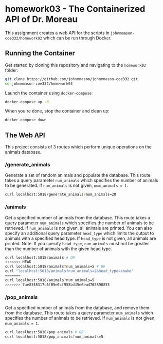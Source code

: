 # homework03 - The Containerized API of Dr. Moreau

This assignment creates a web API for the scripts in `johnmmason-coe332/homework02` which can be run through Docker.

## Running the Container

Get started by cloning this repository and navigating to the `homework03` folder:

```bash
git clone https://github.com/johnmmason/johnmmason-coe332.git
cd johnmmason-coe332/homework03
```

Launch the container using `docker-compose`:

```bash
docker-compose up -d
```

When you're done, stop the container and clean up:

```bash
docker-compose down
```

## The Web API

This project consists of 3 routes which perform unique operations on the animals database.

### /generate_animals

Generate a set of random animals and populate the database. This route takes a query parameter `num_animals` which specifies the number of animals to be generated. If `num_animals` is not given, `num_animals = 1`.

```bash
curl localhost:5018/generate_animals?num_animals=20
```

### /animals

Get a specified number of animals from the database.  This route takes a query parameter `num_animals` which specifies the number of animals to be retrieved. If `num_animals` is not given, all animals are printed.  You can also specify an additional query parameter `head_type` which limits the output to animals with a specified head type.  If `head_type` is not given, all animals are printed.  Note: If you specify `head_type`, `num_animals` must not be greater than the number of animals with the given head type.

```bash
curl localhost:5018/animals # OR
<<<<<<< HEAD
curl localhost:5018/animals?num_animals=5 # OR
curl "localhost:5018/animals?num_animals=2&head_type=snake"
=======
curl localhost:5018/animals?num_animals=5
>>>>>>> 7ae8358317c6f05e0cf958bd45e6ea4762890853
```
### /pop_animals

Get a specified number of animals from the database, and remove them from the database.  This route takes a query parameter `num_animals` which specifies the number of animals to be retrieved. If `num_animals` is not given, `num_animals = 1`.

```bash
curl localhost:5018/pop_animals # OR
curl localhost:5018/pop_animals?num_animals=5
```
